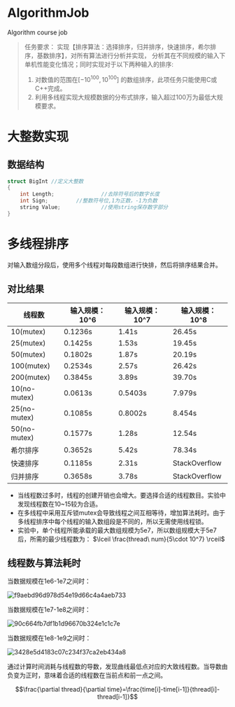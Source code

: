 # AlgorithmJob
Algorithm course job
> 任务要求：
  实现【排序算法：选择排序，归并排序，快速排序，希尔排序，基数排序】，对所有算法进行分析并实现，    分析其在不同规模的输入下单机性能变化情况；同时实现对于以下两种输入的排序:
> 1. 对数值的范围在$[-10^{100},10^{100}]$ 的数组排序，此项任务只能使用C或C++完成。
> 2. 利用多线程实现大规模数据的分布式排序，输入超过100万为最低大规模要求。

# 大整数实现
## 数据结构

```C++
struct BigInt //定义大整数
{
	int Length;               //去除符号后的数字长度
	int Sign;		  //整数符号位,1为正数，-1为负数
	string Value;             //使用string保存数字部分
}
```

# 多线程排序
对输入数组分段后，使用多个线程对每段数组进行快排，然后将排序结果合并。
## 对比结果

| 线程数 | 输入规模：10^6 | 输入规模：10^7 | 输入规模：10^8 |
| --- | --- | --- | --- |
| 10(mutex) | 0.1236s | 1.41s | 26.45s |
| 25(mutex) | 0.1425s | 1.53s | 19.45s |
| 50(mutex) | 0.1802s | 1.87s | 20.19s |
| 100(mutex) | 0.2534s | 2.57s | 26.42s |
| 200(mutex) | 0.3845s | 3.89s | 39.70s |
| 10(no-mutex) | 0.0613s | 0.5403s | 7.979s |
| 25(no-mutex) | 0.1085s | 0.8002s | 8.454s |
| 50(no-mutex) | 0.1577s | 1.28s | 12.54s |
| 希尔排序 | 0.3652s | 5.42s | 78.34s |
| 快速排序 | 0.1185s | 2.31s | StackOverflow |
| 归并排序 | 0.3658s | 3.78s | StackOverflow |

* 当线程数过多时，线程的创建开销也会增大。要选择合适的线程数目。实验中发现线程数在10~15较为合适。
* 在多线程中采用互斥锁mutex会导致线程之间互相等待，增加算法耗时。由于多线程排序中每个线程的输入数组段是不同的，所以无需使用线程锁。
* 实验中，单个线程所能承载的最大数组规模为5e7，所以数组规模大于5e7后，所需的最少线程数为： $\lceil \frac{thread\ num}{5\cdot 10^7} \rceil$

## 线程数与算法耗时
当数据规模在1e6-1e7之间时：

![f9aebd96d978d54e19d66c4a4aeb733](https://user-images.githubusercontent.com/27942089/202899657-a737848a-2c91-42f8-bf73-42c2c9ae2e83.png)

当数据规模在1e7-1e8之间时：

![90c664fb7df1b1d96670b324e1c1c7e](https://user-images.githubusercontent.com/27942089/202899664-d8115f4a-3879-436f-992c-d93a2dbfbb07.png)

当数据规模在1e8-1e9之间时：

![3428e5d4183c07c234f37ca2eb434a8](https://user-images.githubusercontent.com/27942089/202899710-5fc8eb38-421b-4ecb-82d5-51e730e8af42.png)

通过计算时间消耗与线程数的导数，发现曲线最低点对应的大致线程数。当导数由负变为正时，意味着合适的线程数在当前点和前一点之间。

$$\frac{\partial thread}{\partial time}=\frac{time[i]-time[i-1]}{thread[i]-thread[i-1]}$$
